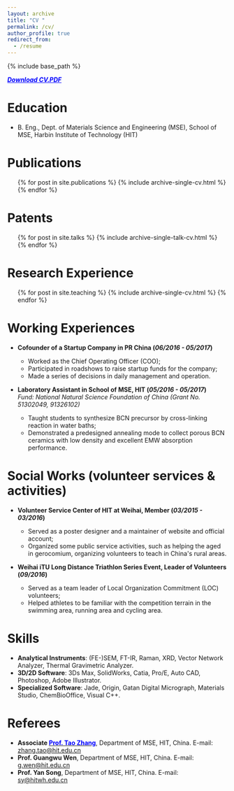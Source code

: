 ```yaml
---
layout: archive
title: "CV "
permalink: /cv/
author_profile: true
redirect_from:
  - /resume
---
```


{% include base_path %}

***[<font color="blue"><u>Download CV.PDF</u></font>](https://drive.google.com/open?id=1QmvMk12VGXvdbYGn6vX-5Vgz_UO60m6V)***

Education
======
* B. Eng., Dept. of Materials Science and Engineering (MSE), School of MSE, Harbin Institute of Technology (HIT)


Publications
======
  <ul>{% for post in site.publications %}
    {% include archive-single-cv.html %}
  {% endfor %}</ul>


Patents
======
  <ul>{% for post in site.talks %}
    {% include archive-single-talk-cv.html %}
  {% endfor %}</ul>


Research Experience
======
  <ul>{% for post in site.teaching %}
    {% include archive-single-cv.html %}
  {% endfor %}</ul>

Working Experiences
======
* **Cofounder of a Startup Company in PR China (*06/2016 - 05/2017*)**
  *	Worked as the Chief Operating Officer (COO);       
  *	Participated in roadshows to raise startup funds for the company;       
  *	Made a series of decisions in daily management and operation.      

* **Laboratory Assistant in School of MSE, HIT (*05/2016 - 05/2017*)**      
*Fund: National Natural Science Foundation of China (Grant No. 51302049, 91326102)*
  *	Taught students to synthesize BCN precursor by cross-linking reaction in water baths;       
  *	Demonstrated a predesigned annealing mode to collect porous BCN ceramics with low density and excellent EMW absorption performance.





Social Works (volunteer services & activities)
======
* **Volunteer Service Center of HIT at Weihai, Member (*03/2015 - 03/2016*)**
  *	Served as a poster designer and a maintainer of website and official account;
  *	Organized some public service activities, such as helping the aged in gerocomium, organizing volunteers to teach in China's rural areas.

* **Weihai iTU Long Distance Triathlon Series Event, Leader of Volunteers (*09/2016*)**
  *	Served as a team leader of Local Organization Commitment (LOC) volunteers;
  *	Helped athletes to be familiar with the competition terrain in the swimming area, running area and cycling area.



Skills
======
 * **Analytical Instruments**: (FE-)SEM, FT-IR, Raman, XRD, Vector Network Analyzer, Thermal Gravimetric Analyzer.
 * **3D/2D Software**: 3Ds Max, SolidWorks, Catia, Pro/E, Auto CAD, Photoshop, Adobe Illustrator.
 * **Specialized Software**: Jade, Origin, Gatan Digital Micrograph, Materials Studio, ChemBioOffice, Visual C++.

Referees
======
* **Associate [<font color="blue">Prof. Tao Zhang</font>](http://yjs.hitwh.edu.cn/Html/?990.html)**, Department of MSE, HIT, China. E-mail: [zhang.tao@hit.edu.cn](zhang.tao@hit.edu.cn)
* **Prof. Guangwu Wen**, Department of MSE, HIT, China. E-mail: [g.wen@hit.edu.cn](g.wen@hit.edu.cn)
*	**Prof. Yan Song**, Department of MSE, HIT, China. E-mail: [sy@hitwh.edu.cn](sy@hitwh.edu.cn)
